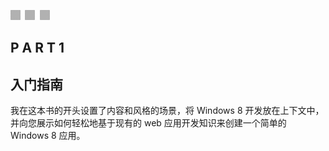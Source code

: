 ![images](img/3squ.jpg)

## P A R T 1

## 入门指南

我在这本书的开头设置了内容和风格的场景，将 Windows 8 开发放在上下文中，并向您展示如何轻松地基于现有的 web 应用开发知识来创建一个简单的 Windows 8 应用。
